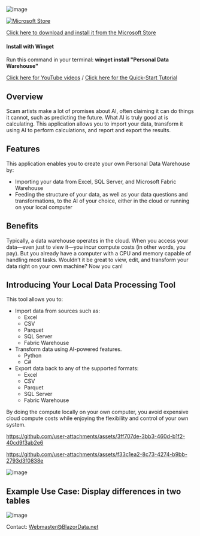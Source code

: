 ![image](https://github.com/user-attachments/assets/b1fd8715-3ce6-4c35-884d-eb6dd43bd7d6)

[![Microsoft Store](https://get.microsoft.com/images/en-us%20light.svg)](https://apps.microsoft.com/detail/9P86KCCLLJV0?rtc=1&hl=en-us&gl=US) 

[Click here to download and install it from the Microsoft Store](https://apps.microsoft.com/detail/9P86KCCLLJV0?hl=en-us&gl=US&ocid=pdpshare)

#### Install with Winget 
Run this command in your terminal: **winget install "Personal Data Warehouse"**

[Click here for YouTube videos](https://www.youtube.com/@blazordata) / [Click here for the Quick-Start Tutorial](https://blazordata.net/ViewBlogPost/7)

## Overview
Scam artists make a lot of promises about AI, often claiming it can do things it cannot, such as predicting the future. What AI is truly good at is calculating. This application allows you to import your data, transform it using AI to perform calculations, and report and export the results.

## Features
This application enables you to create your own Personal Data Warehouse by:
  - Importing your data from Excel, SQL Server, and Microsoft Fabric Warehouse
  - Feeding the structure of your data, as well as your data questions and transformations, to the AI of your choice, either in the cloud or running on your local computer
    
## Benefits
Typically, a data warehouse operates in the cloud. When you access your data—even just to view it—you incur compute costs (in other words, you pay). But you already have a computer with a CPU and memory capable of handling most tasks. Wouldn’t it be great to view, edit, and transform your data right on your own machine? Now you can!

## Introducing Your Local Data Processing Tool
This tool allows you to:

* Import data from sources such as:
  - Excel
  - CSV
  - Parquet
  - SQL Server
  - Fabric Warehouse
* Transform data using AI-powered features.
  - Python
  - C#
* Export data back to any of the supported formats:
  - Excel
  - CSV
  - Parquet
  - SQL Server
  - Fabric Warehouse
    
By doing the compute locally on your own computer, you avoid expensive cloud compute costs while enjoying the flexibility and control of your own system.

https://github.com/user-attachments/assets/3ff707de-3bb3-460d-b1f2-40cd9f3ab2e6

https://github.com/user-attachments/assets/f33c1ea2-8c73-4274-b9bb-2793d3f0838e

![image](https://github.com/user-attachments/assets/0666d9a6-0da0-4780-9099-e919bb6fb839)

## Example Use Case: Display differences in two tables

![image](https://github.com/user-attachments/assets/f8bb6d1f-d066-4a7a-a841-d463bad88d0c)

Contact: Webmaster@BlazorData.net
